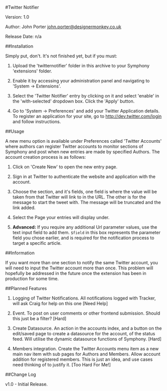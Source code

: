 #Twitter Notifier

Version: 1.0

Author: John Porter <john.porter@designermonkey.co.uk>

Release Date: n/a

##Installation

Simply put, don't. It's not finished yet, but if you must:

1.	Upload the 'twitternotifier' folder in this archive to your Symphony 'extensions' folder.

2.	Enable it by accessing your administration panel and navigating to 'System -> Extensions'.
3.	Select the 'Twitter Notifier' entry by clicking on it and select 'enable' in the 'with-selected' dropdown box. Click the 'Apply' button.

4.	Go to 'System -> Preferences' and add your Twitter Application details.
	To register an application for your site, go to http://dev.twitter.com/login and follow instructions.

##Usage

A new menu option is available under Preferences called 'Twitter Accounts' where authors can register Twitter accounts to monitor sections of Symphony and post when new entries are made by specified Authors. The account creation process is as follows:

1.	Click on 'Create New' to open the new entry page.

2.	Sign in at Twitter to authenticate the website and application with the account.

3.	Choose the section, and it's fields, one field is where the value will be taken from that Twitter will link to in the URL. The other is for the message to start the tweet with. The message will be truncated and the link added.

4.	Select the Page your entries will display under.

5.	**Advanced:** If you require any additional Url parameter values, use the text input field to add them. `$field` in this box represents the parameter field you chose earlier, and is required for the notification process to target a specific article.

##Information

If you want more than one section to notify the same Twitter account, you will need to input the Twitter account more than once. This problem will hopefully be addressed in the future once the extension has been in production for some time.

##Planned Features

1.	Logging of Twitter Notifications. All notifications logged with Tracker, will ask Craig for help on this one [Need Help]

2.	Event. To post on user comments or other frontend submission. Should this just be a filter? [Hard]

3.	Create Datasource. An action in the accounts index, and a button on the edit/saved page to create a datasource for the account, of the status feed. Will utilise the dynamic datasource functions of Symphony. [Hard]

4.	Members integration. Create the Twitter Accounts menu item as a new main nav item with sub pages for Authors and Members. Allow account addition for registered members. This is just an idea, and use cases need thinking of to justify it. [Too Hard For Me!]

##Change Log

v1.0 - Initial Release.
